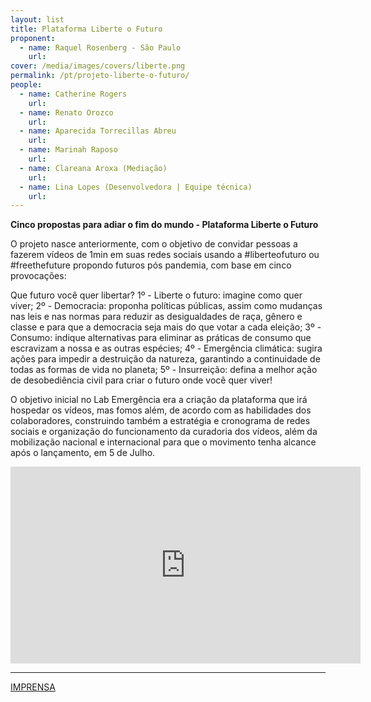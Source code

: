 ```yaml
---
layout: list
title: Plataforma Liberte o Futuro
proponent:
  - name: Raquel Rosenberg - São Paulo 
    url:  
cover: /media/images/covers/liberte.png
permalink: /pt/projeto-liberte-o-futuro/
people:
  - name: Catherine Rogers 
    url:  
  - name: Renato Orozco
    url:
  - name: Aparecida Torrecillas Abreu
    url: 
  - name: Marinah Raposo
    url: 
  - name: Clareana Aroxa (Mediação)
    url: 
  - name: Lina Lopes (Desenvolvedora | Equipe técnica)
    url: 
---
```


**Cinco propostas para adiar o fim do mundo - Plataforma Liberte o Futuro**

O projeto nasce anteriormente, com o objetivo de convidar pessoas a fazerem vídeos de 1min em suas redes sociais usando a #liberteofuturo ou #freethefuture propondo futuros pós pandemia, com base em cinco provocações:
  
Que futuro você quer libertar?
1º - Liberte o futuro: imagine como quer viver;
2º - Democracia: proponha políticas públicas, assim como mudanças nas leis e nas normas para reduzir as desigualdades de raça, gênero e classe e para que a democracia seja mais do que votar a cada eleição;
3º - Consumo: indique alternativas para eliminar as práticas de consumo que escravizam a nossa e as outras espécies;
4º - Emergência climática: sugira ações para impedir a destruição da natureza, garantindo a continuidade de todas as formas de vida no planeta;
5º - Insurreição: defina a melhor ação de desobediência civil para criar o futuro onde você quer viver!
  
O objetivo inicial no Lab Emergência era a criação da plataforma que irá hospedar os vídeos, mas fomos além, de acordo com as habilidades dos colaboradores, construindo também a estratégia e cronograma de redes sociais e organização do funcionamento da curadoria dos vídeos, além da mobilização nacional e internacional para que o movimento tenha alcance após o lançamento, em 5 de Julho.

<div class="video-wrapper video-wrapper-16x9">
<iframe width="560" height="315" src="https://www.youtube.com/embed/drXsfDAHq18" frameborder="0" allow="accelerometer; autoplay; encrypted-media; gyroscope; picture-in-picture" allowfullscreen></iframe></div>



--- 

[IMPRENSA](/2ed/pt/imprensa/liberte-o-futuro)